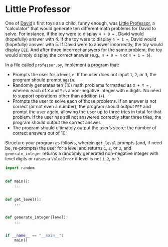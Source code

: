# Little Professor

One of [David](https://github.com/dmalan)’s first toys as a child, funny enough, was [Little Professor](https://en.wikipedia.org/wiki/Little_Professor), a “calculator” that would generate ten different math problems for David to solve. For instance, if the toy were to display `4 + 0 =` , David would (hopefully) answer with 4. If the toy were to display `4 + 1 =`, David would (hopefully) answer with 5. If David were to answer incorrectly, the toy would display `EEE`. And after three incorrect answers for the same problem, the toy would simply display the correct answer (e.g., `4 + 0 = 4` or `4 + 1 = 5`).

In a file called `professor.py`, implement a program that:

* Prompts the user for a level, `n`. If the user does not input `1`, `2`, or `3`, the program should prompt `again`.
* Randomly generates ten (10) math problems formatted as `X + Y =` , wherein each of `X` and `Y` is a non-negative integer with `n` digits. No need to support operations other than addition (`+`).
* Prompts the user to solve each of those problems. If an answer is not correct (or not even a number), the program should output `EEE` and prompt the user again, allowing the user up to three tries in total for that problem. If the user has still not answered correctly after three tries, the program should output the correct answer.
* The program should ultimately output the user’s score: the number of correct answers out of 10.

Structure your program as follows, wherein `get_level` prompts (and, if need be, re-prompts) the user for a level and returns `1`, `2`, or `3`, and `generate_integer` returns a randomly generated non-negative integer with level digits or raises a `ValueError` if level is not `1`, `2`, or `3`:

```python
import random


def main():
    ...


def get_level():
    ...


def generate_integer(level):
    ...


if __name__ == "__main__":
    main()
```